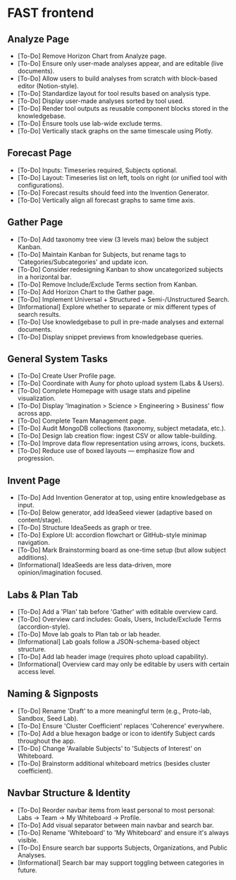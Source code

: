 # FAST frontend

## Analyze Page

- [To-Do] Remove Horizon Chart from Analyze page.
- [To-Do] Ensure only user-made analyses appear, and are editable (live documents).
- [To-Do] Allow users to build analyses from scratch with block-based editor (Notion-style).
- [To-Do] Standardize layout for tool results based on analysis type.
- [To-Do] Display user-made analyses sorted by tool used.
- [To-Do] Render tool outputs as reusable component blocks stored in the knowledgebase.
- [To-Do] Ensure tools use lab-wide exclude terms.
- [To-Do] Vertically stack graphs on the same timescale using Plotly.

## Forecast Page

- [To-Do] Inputs: Timeseries required, Subjects optional.
- [To-Do] Layout: Timeseries list on left, tools on right (or unified tool with configurations).
- [To-Do] Forecast results should feed into the Invention Generator.
- [To-Do] Vertically align all forecast graphs to same time axis.

## Gather Page

- [To-Do] Add taxonomy tree view (3 levels max) below the subject Kanban.
- [To-Do] Maintain Kanban for Subjects, but rename tags to 'Categories/Subcategories' and update icon.
- [To-Do] Consider redesigning Kanban to show uncategorized subjects in a horizontal bar.
- [To-Do] Remove Include/Exclude Terms section from Kanban.
- [To-Do] Add Horizon Chart to the Gather page.
- [To-Do] Implement Universal + Structured + Semi-/Unstructured Search.
- [Informational] Explore whether to separate or mix different types of search results.
- [To-Do] Use knowledgebase to pull in pre-made analyses and external documents.
- [To-Do] Display snippet previews from knowledgebase queries.

## General System Tasks

- [To-Do] Create User Profile page.
- [To-Do] Coordinate with Auny for photo upload system (Labs & Users).
- [To-Do] Complete Homepage with usage stats and pipeline visualization.
- [To-Do] Display 'Imagination > Science > Engineering > Business' flow across app.
- [To-Do] Complete Team Management page.
- [To-Do] Audit MongoDB collections (taxonomy, subject metadata, etc.).
- [To-Do] Design lab creation flow: ingest CSV or allow table-building.
- [To-Do] Improve data flow representation using arrows, icons, buckets.
- [To-Do] Reduce use of boxed layouts — emphasize flow and progression.

## Invent Page

- [To-Do] Add Invention Generator at top, using entire knowledgebase as input.
- [To-Do] Below generator, add IdeaSeed viewer (adaptive based on content/stage).
- [To-Do] Structure IdeaSeeds as graph or tree.
- [To-Do] Explore UI: accordion flowchart or GitHub-style minimap navigation.
- [To-Do] Mark Brainstorming board as one-time setup (but allow subject additions).
- [Informational] IdeaSeeds are less data-driven, more opinion/imagination focused.

## Labs & Plan Tab

- [To-Do] Add a 'Plan' tab before 'Gather' with editable overview card.
- [To-Do] Overview card includes: Goals, Users, Include/Exclude Terms (accordion-style).
- [To-Do] Move lab goals to Plan tab or lab header.
- [Informational] Lab goals follow a JSON-schema-based object structure.
- [To-Do] Add lab header image (requires photo upload capability).
- [Informational] Overview card may only be editable by users with certain access level.

## Naming & Signposts

- [To-Do] Rename 'Draft' to a more meaningful term (e.g., Proto-lab, Sandbox, Seed Lab).
- [To-Do] Ensure 'Cluster Coefficient' replaces 'Coherence' everywhere.
- [To-Do] Add a blue hexagon badge or icon to identify Subject cards throughout the app.
- [To-Do] Change 'Available Subjects' to 'Subjects of Interest' on Whiteboard.
- [To-Do] Brainstorm additional whiteboard metrics (besides cluster coefficient).

## Navbar Structure & Identity

- [To-Do] Reorder navbar items from least personal to most personal: Labs → Team → My Whiteboard → Profile.
- [To-Do] Add visual separator between main navbar and search bar.
- [To-Do] Rename 'Whiteboard' to 'My Whiteboard' and ensure it's always visible.
- [To-Do] Ensure search bar supports Subjects, Organizations, and Public Analyses.
- [Informational] Search bar may support toggling between categories in future.
